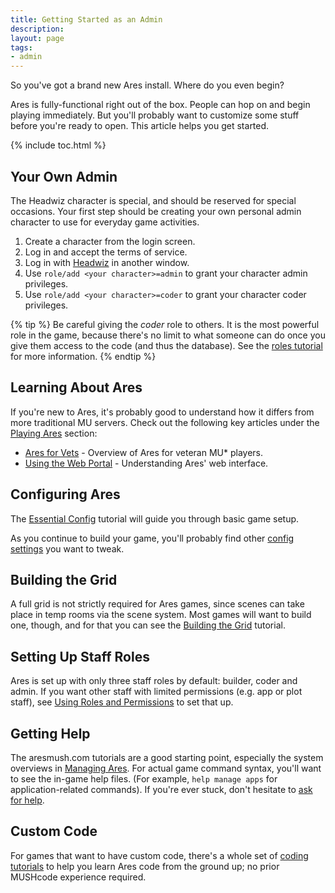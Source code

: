```yaml
---
title: Getting Started as an Admin
description: 
layout: page
tags:
- admin
---
```


So you've got a brand new Ares install.  Where do you even begin?

Ares is fully-functional right out of the box.  People can hop on and begin playing immediately.  But you'll probably want to customize some stuff before you're ready to open.  This article helps you get started.

{% include toc.html %}

## Your Own Admin

The Headwiz character is special, and should be reserved for special occasions.  Your first step should be creating your own personal admin character to use for everyday game activities.

1. Create a character from the login screen.
2. Log in and accept the terms of service.
3. Log in with [Headwiz](/tutorials/install/next-steps.html#default-characters) in another window.
4. Use `role/add <your character>=admin` to grant your character admin privileges.
5. Use `role/add <your character>=coder` to grant your character coder privileges.
  
{% tip %} 
Be careful giving the *coder* role to others. It is the most powerful role in the game, because there's no limit to what someone can do once you give them access to the code (and thus the database).  See the [roles tutorial](/tutorials/manage/roles.html) for more information.
{% endtip %}

## Learning About Ares

If you're new to Ares, it's probably good to understand how it differs from more traditional MU servers.  Check out the following key articles under the [Playing Ares](/tutorials/play) section:

* [Ares for Vets](/tutorials/play/ares-for-vets.html) - Overview of Ares for veteran MU\* players.
* [Using the Web Portal](/web-portal) - Understanding Ares' web interface.

## Configuring Ares

The [Essential Config](/tutorials/config/config-basics) tutorial will guide you through basic game setup.

As you continue to build your game, you'll probably find other [config settings](/tutorials/config) you want to tweak.

## Building the Grid

A full grid is not strictly required for Ares games, since scenes can take place in temp rooms via the scene system. Most games will want to build one, though, and for that you can see the [Building the Grid](/tutorials/manage/building.html) tutorial.

## Setting Up Staff Roles

Ares is set up with only three staff roles by default: builder, coder and admin. If you want other staff with limited permissions (e.g. app or plot staff), see [Using Roles and Permissions](/tutorials/manage/roles.html) to set that up.

## Getting Help

The aresmush.com tutorials are a good starting point, especially the system overviews in [Managing Ares](/tutorials/manage). For actual game command syntax, you'll want to see the in-game help files. (For example, `help manage apps` for application-related commands).  If you're ever stuck, don't hesitate to [ask for help](/feedback.html).

## Custom Code

For games that want to have custom code, there's a whole set of [coding tutorials](/tutorials/code) to help you learn Ares code from the ground up; no prior MUSHcode experience required.
